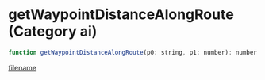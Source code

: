 # getWaypointDistanceAlongRoute (Category ai)

```js
function getWaypointDistanceAlongRoute(p0: string, p1: number): number
```

[filename](getWaypointDistanceAlongRoute_m.md ':include')